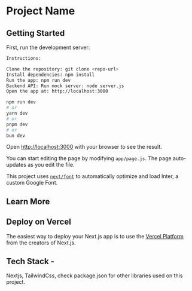 # Project Name

## Getting Started

First, run the development server:

```bash
Instructions:

Clone the repository: git clone <repo-url>
Install dependencies: npm install
Run the app: npm run dev
Backend API: Run mock server: node server.js
Open the app at: http://localhost:3000

npm run dev
# or
yarn dev
# or
pnpm dev
# or
bun dev
```

Open [http://localhost:3000](http://localhost:3000) with your browser to see the result.

You can start editing the page by modifying `app/page.js`. The page auto-updates as you edit the file.

This project uses [`next/font`](https://nextjs.org/docs/basic-features/font-optimization) to automatically optimize and load Inter, a custom Google Font.

## Learn More



## Deploy on Vercel

The easiest way to deploy your Next.js app is to use the [Vercel Platform](https://vercel.com/new?utm_medium=default-template&filter=next.js&utm_source=create-next-app&utm_campaign=create-next-app-readme) from the creators of Next.js.

## Tech Stack -
 Nextjs, TailwindCss, check package.json for other libraries used on this project.
